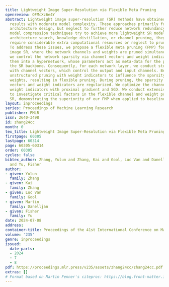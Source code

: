 ```yaml
---
title: Lightweight Image Super-Resolution via Flexible Meta Pruning
openreview: QFMcXz6e4Y
abstract: Lightweight image super-resolution (SR) methods have obtained promising
  results with moderate model complexity. These approaches primarily focus on a lightweight
  architecture design, but neglect to further reduce network redundancy. While some
  model compression techniques try to achieve more lightweight SR models with neural
  architecture search, knowledge distillation, or channel pruning, they typically
  require considerable extra computational resources or neglect to prune weights.
  To address these issues, we propose a flexible meta pruning (FMP) for lightweight
  image SR, where the network channels and weights are pruned simultaneously. Specifically,
  we control the network sparsity via channel vectors and weight indicators. We feed
  them into a hypernetwork, whose parameters act as meta-data for the parameters of
  the SR backbone. Consequently, for each network layer, we conduct structured pruning
  with channel vectors, which control the output and input channels. Besides, we conduct
  unstructured pruning with weight indicators to influence the sparsity of kernel
  weights, resulting in flexible pruning. During pruning, the sparsity of both channel
  vectors and weight indicators are regularized. We optimize the channel vectors and
  weight indicators with proximal gradient and SGD. We conduct extensive experiments
  to investigate critical factors in the flexible channel and weight pruning for image
  SR, demonstrating the superiority of our FMP when applied to baseline image SR architectures.
layout: inproceedings
series: Proceedings of Machine Learning Research
publisher: PMLR
issn: 2640-3498
id: zhang24cc
month: 0
tex_title: Lightweight Image Super-Resolution via Flexible Meta Pruning
firstpage: 60305
lastpage: 60314
page: 60305-60314
order: 60305
cycles: false
bibtex_author: Zhang, Yulun and Zhang, Kai and Gool, Luc Van and Danelljan, Martin
  and Yu, Fisher
author:
- given: Yulun
  family: Zhang
- given: Kai
  family: Zhang
- given: Luc Van
  family: Gool
- given: Martin
  family: Danelljan
- given: Fisher
  family: Yu
date: 2024-07-08
address:
container-title: Proceedings of the 41st International Conference on Machine Learning
volume: '235'
genre: inproceedings
issued:
  date-parts:
  - 2024
  - 7
  - 8
pdf: https://proceedings.mlr.press/v235/assets/zhang24cc/zhang24cc.pdf
extras: []
# Format based on Martin Fenner's citeproc: https://blog.front-matter.io/posts/citeproc-yaml-for-bibliographies/
---
```

